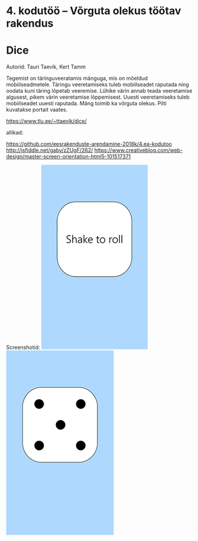 # 4. kodutöö – Võrguta olekus töötav rakendus

# Dice

Autorid: Tauri Taevik, Kert Tamm


Tegemist on täringuveeratamis mänguga, mis on mõeldud mobiilseadmetele.
Täringu veeretamiseks tuleb mobiilseadet raputada ning oodata kuni täring lõpetab veeremise.
Lühike värin annab teada veeretamise algusest, pikem värin veeretamise lõppemisest.
Uuesti veeretamiseks tuleb mobiilseadet uuesti raputada.
Mäng toimib ka võrguta olekus.
Pilti kuvatakse portait vaates.

https://www.tlu.ee/~ttaevik/dice/

allikad:

https://github.com/eesrakenduste-arendamine-2018k/4.ea-kodutoo
http://jsfiddle.net/gaby/zZUgF/262/
https://www.creativebloq.com/web-design/master-screen-orientation-html5-101517371

Screenshotid:
![alt text](Screenshot_1.jpg "dice")
![alt text](Screenshot_2.jpg "dice")
